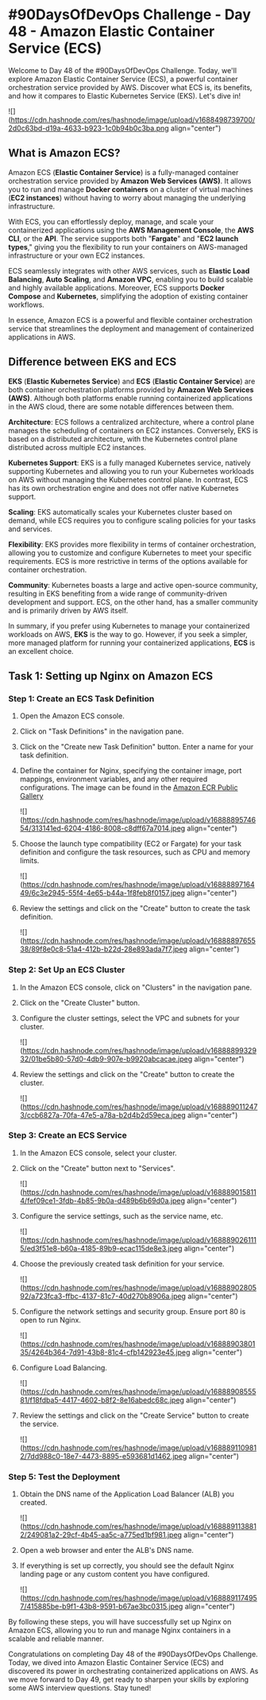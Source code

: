 # #90DaysOfDevOps Challenge - Day 48 -  Amazon Elastic Container Service (ECS)

Welcome to Day 48 of the #90DaysOfDevOps Challenge. Today, we'll explore Amazon Elastic Container Service (ECS), a powerful container orchestration service provided by AWS. Discover what ECS is, its benefits, and how it compares to Elastic Kubernetes Service (EKS). Let's dive in!

![](https://cdn.hashnode.com/res/hashnode/image/upload/v1688498739700/2d0c63bd-d19a-4633-b923-1c0b94b0c3ba.png align="center")

## What is Amazon ECS?

Amazon ECS (**Elastic Container Service**) is a fully-managed container orchestration service provided by **Amazon Web Services (AWS)**. It allows you to run and manage **Docker containers** on a cluster of virtual machines (**EC2 instances**) without having to worry about managing the underlying infrastructure.

With ECS, you can effortlessly deploy, manage, and scale your containerized applications using the **AWS Management Console**, the **AWS CLI**, or the **API**. The service supports both "**Fargate**" and "**EC2 launch types**," giving you the flexibility to run your containers on AWS-managed infrastructure or your own EC2 instances.

ECS seamlessly integrates with other AWS services, such as **Elastic Load Balancing**, **Auto Scaling**, and **Amazon VPC**, enabling you to build scalable and highly available applications. Moreover, ECS supports **Docker Compose** and **Kubernetes**, simplifying the adoption of existing container workflows.

In essence, Amazon ECS is a powerful and flexible container orchestration service that streamlines the deployment and management of containerized applications in AWS.

## Difference between EKS and ECS

**EKS** (**Elastic Kubernetes Service**) and **ECS** (**Elastic Container Service**) are both container orchestration platforms provided by **Amazon Web Services (AWS)**. Although both platforms enable running containerized applications in the AWS cloud, there are some notable differences between them.

**Architecture**: ECS follows a centralized architecture, where a control plane manages the scheduling of containers on EC2 instances. Conversely, EKS is based on a distributed architecture, with the Kubernetes control plane distributed across multiple EC2 instances.

**Kubernetes Support**: EKS is a fully managed Kubernetes service, natively supporting Kubernetes and allowing you to run your Kubernetes workloads on AWS without managing the Kubernetes control plane. In contrast, ECS has its own orchestration engine and does not offer native Kubernetes support.

**Scaling**: EKS automatically scales your Kubernetes cluster based on demand, while ECS requires you to configure scaling policies for your tasks and services.

**Flexibility**: EKS provides more flexibility in terms of container orchestration, allowing you to customize and configure Kubernetes to meet your specific requirements. ECS is more restrictive in terms of the options available for container orchestration.

**Community**: Kubernetes boasts a large and active open-source community, resulting in EKS benefiting from a wide range of community-driven development and support. ECS, on the other hand, has a smaller community and is primarily driven by AWS itself.

In summary, if you prefer using Kubernetes to manage your containerized workloads on AWS, **EKS** is the way to go. However, if you seek a simpler, more managed platform for running your containerized applications, **ECS** is an excellent choice.

## Task 1: Setting up Nginx on Amazon ECS

### Step 1: Create an ECS Task Definition

1. Open the Amazon ECS console.
    
2. Click on "Task Definitions" in the navigation pane.
    
3. Click on the "Create new Task Definition" button. Enter a name for your task definition.
    
4. Define the container for Nginx, specifying the container image, port mappings, environment variables, and any other required configurations. The image can be found in the [Amazon ECR Public Gallery](https://gallery.ecr.aws/nginx/nginx)
    
    ![](https://cdn.hashnode.com/res/hashnode/image/upload/v1688889574654/313141ed-6204-4186-8008-c8dff67a7014.jpeg align="center")
    
5. Choose the launch type compatibility (EC2 or Fargate) for your task definition and configure the task resources, such as CPU and memory limits.
    
    ![](https://cdn.hashnode.com/res/hashnode/image/upload/v1688889716449/6c3e2945-55f4-4e65-b44a-1f8feb8f0157.jpeg align="center")
    
6. Review the settings and click on the "Create" button to create the task definition.
    
    ![](https://cdn.hashnode.com/res/hashnode/image/upload/v1688889765538/89f8e0c8-51a4-412b-b22d-28e893ada7f7.jpeg align="center")
    

### Step 2: Set Up an ECS Cluster

1. In the Amazon ECS console, click on "Clusters" in the navigation pane.
    
2. Click on the "Create Cluster" button.
    
3. Configure the cluster settings, select the VPC and subnets for your cluster.
    
    ![](https://cdn.hashnode.com/res/hashnode/image/upload/v1688889932932/01be5b80-57d0-4db9-907e-b9920abcacae.jpeg align="center")
    
4. Review the settings and click on the "Create" button to create the cluster.
    
    ![](https://cdn.hashnode.com/res/hashnode/image/upload/v1688890112473/ccb6827a-70fa-47e5-a78a-b2d4b2d59eca.jpeg align="center")
    

### Step 3: Create an ECS Service

1. In the Amazon ECS console, select your cluster.
    
2. Click on the "Create" button next to "Services".
    
    ![](https://cdn.hashnode.com/res/hashnode/image/upload/v1688890158114/fef09ce1-3fdb-4b85-9b0a-d489b6b69d0a.jpeg align="center")
    
3. Configure the service settings, such as the service name, etc.
    
    ![](https://cdn.hashnode.com/res/hashnode/image/upload/v1688890261115/ed3f51e8-b60a-4185-89b9-ecac115de8e3.jpeg align="center")
    
4. Choose the previously created task definition for your service.
    
    ![](https://cdn.hashnode.com/res/hashnode/image/upload/v1688890280592/a723fca3-ffbc-4137-81c7-40d270b8906a.jpeg align="center")
    
5. Configure the network settings and security group. Ensure port 80 is open to run Nginx.
    
    ![](https://cdn.hashnode.com/res/hashnode/image/upload/v1688890380135/4264b364-7d91-43b8-81c4-cfb142923e45.jpeg align="center")
    
6. Configure Load Balancing.
    
    ![](https://cdn.hashnode.com/res/hashnode/image/upload/v1688890855581/f18fdba5-4417-4602-b8f2-8e16abedc68c.jpeg align="center")
    
7. Review the settings and click on the "Create Service" button to create the service.
    
    ![](https://cdn.hashnode.com/res/hashnode/image/upload/v1688891109812/7dd988c0-18e7-4473-8895-e593681d1462.jpeg align="center")
    

### Step 5: Test the Deployment

1. Obtain the DNS name of the Application Load Balancer (ALB) you created.
    
    ![](https://cdn.hashnode.com/res/hashnode/image/upload/v1688891138812/249081a2-29cf-4b45-aa5c-a775ed1bf981.jpeg align="center")
    
2. Open a web browser and enter the ALB's DNS name.
    
3. If everything is set up correctly, you should see the default Nginx landing page or any custom content you have configured.
    
    ![](https://cdn.hashnode.com/res/hashnode/image/upload/v1688891174957/415885be-b9f1-43b8-9591-b67ae3bc0315.jpeg align="center")
    

By following these steps, you will have successfully set up Nginx on Amazon ECS, allowing you to run and manage Nginx containers in a scalable and reliable manner.

Congratulations on completing Day 48 of the #90DaysOfDevOps Challenge. Today, we dived into Amazon Elastic Container Service (ECS) and discovered its power in orchestrating containerized applications on AWS. As we move forward to Day 49, get ready to sharpen your skills by exploring some AWS interview questions. Stay tuned!